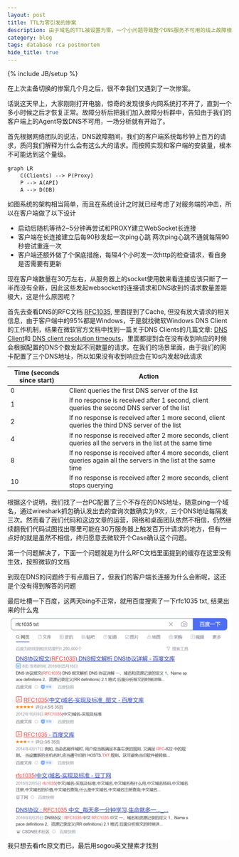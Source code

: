 ```yaml
---
layout: post
title: TTL为零引发的惨案
description: 由于域名的TTL被设置为零，一个小问题导致整个DNS服务不可用的线上故障根因分析
category: blog
tags: database rca postmortem
hide_title: true
---
```

{% include JB/setup %}

在上次主备切换的惨案几个月之后，很不幸我们又遇到了一次惨案。

话说这天早上，大家刚刚打开电脑，惊奇的发现很多内网系统打不开了，直到一个多小时候之后才恢复正常。故障分析后把我们加入故障分析群中，告知由于我们的客户端上的Agent导致DNS不可用，一场分析就有开始了。

首先根据网络团队的说法，DNS故障期间，我们的客户端系统每秒钟上百万的请求，质问我们解释为什么会有这么大的请求。而按照实现和客户端的安装量，根本不可能达到这个量级。

```mermaid
graph LR
    C(Clients) --> P(Proxy)
    P --> A(API)
    A --> D(DB)

```

如图系统的架构相当简单，而且在系统设计之时就已经考虑了对服务端的冲击，所以在客户端做了以下设计
* 启动后随机等待2~5分钟再尝试和PROXY建立WebSocket长连接
* 客户端在长连接建立后每90秒发起一次ping心跳 两次ping心跳不通就每隔90秒尝试重连一次
* 客户端还额外做了个保底措施，每隔4个小时发一次http的检查请求，看自身是否需要有更新

现在客户端数量在30万左右，从服务器上的socket使用数来看连接应该只断了一半而没有全断，因此这些发起websocket的连接请求和DNS收到的请求数量差距极大，这是什么原因呢？

首先去查看DNS的RFC文档 [RFC1035](https://www.rfc-editor.org/rfc/rfc1035.txt), 里面提到了Cache, 但没有放大请求的相关信息，由于客户端中的95%都是Windows，于是就找微软Windows DNS Client的工作机制，结果在微软官方文档中找到一篇关于DNS Clients的几篇文章: [DNS Client]((https://docs.microsoft.com/en-us/previous-versions/windows/it-pro/windows-server-2012-R2-and-2012/dn593685(v=ws.11)))和 [DNS client resolution timeouts](https://docs.microsoft.com/en-us/troubleshoot/windows-server/networking/dns-client-resolution-timeouts)，里面都提到会在没有收到响应的时候会根据配置的DNS个数发起不同数量的请求。在我们的场景里面，由于我们的网卡配置了三个DNS地址，所以如果没有收到响应会在10s内发起9此请求

| Time (seconds since start) | Action |
|----------------------------|---------|
| 0 | Client queries the first DNS server of the list |
| 1 | If no response is received after 1 second, client queries the second DNS server of the list |
| 2 | If no response is received after 1 more second, client queries the third DNS server of the list |
| 4 | If no response is received after 2 more seconds, client queries all the servers in the list at the same time |
| 8 | If no response is received after 4 more seconds, client queries again all the servers in the list at the same time |
| 10 | If no response is received after 2 more seconds, client stops querying |

根据这个说明，我们找了一台PC配置了三个不存在的DNS地址，随意ping一个域名，通过wireshark抓包确认发出去的查询次数确实为9次，三个DNS地址每隔发三次。然而看了我们代码和这边文章的运营，网络和桌面团队依然不相信，仍然继续翻我们代码试图找出哪里可能在30万服务器上触发百万计请求的地方，但有一点好的就是虽然不相信，终归愿意去微软开个Case确认这个问题。

第一个问题解决了，下面一个问题就是为什么RFC文档里面提到的缓存在这里没有生效，按照微软的文档


到现在DNS的问题终于有点眉目了，但我们的客户端长连接为什么会断呢，这还是个没有得到解答的问题



最后吐槽一下百度，这两天bing不正常，就用百度搜索了一下rfc1035 txt, 结果出来的什么鬼
![baidu](images/baidu-rfc1035.png)
我只想去看rfc原文而已，最后用sogou英文搜索才找到

